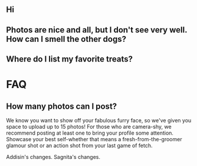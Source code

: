 ## Hi
## Photos are nice and all, but I don't see very well. How can I smell the other dogs?
## Where do I list my favorite treats?
# FAQ

## How many photos can I post?
 
We know you want to show off your fabulous furry face, so we've given you space to upload up to 15 photos! 
For those who are camera-shy, we recommend posting at least one to bring your profile some attention. 
Showcase your best self-whether that means a fresh-from-the-groomer glamour shot or an action shot from your last game of fetch.

Addisin's changes.
Sagnita's changes.
